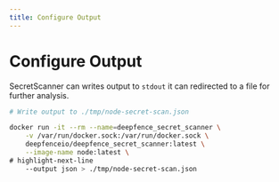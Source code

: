 ```yaml
---
title: Configure Output
---
```


# Configure Output

SecretScanner can writes output to `stdout` it can redirected to a file for further analysis.

```bash
# Write output to ./tmp/node-secret-scan.json

docker run -it --rm --name=deepfence_secret_scanner \
    -v /var/run/docker.sock:/var/run/docker.sock \
    deepfenceio/deepfence_secret_scanner:latest \
    --image-name node:latest \
# highlight-next-line
    --output json > ./tmp/node-secret-scan.json
```

